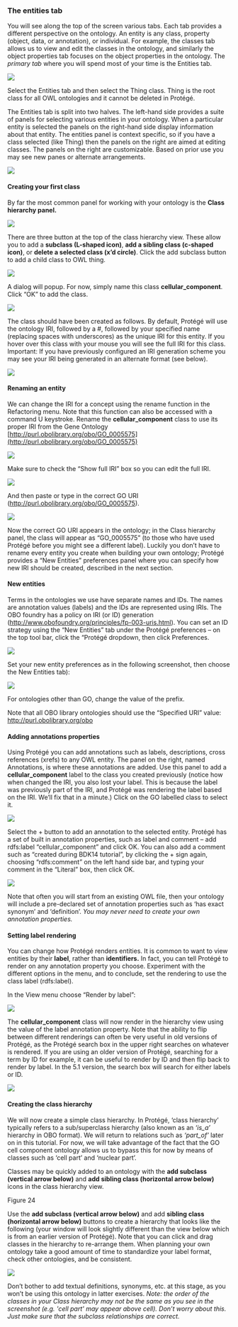 ### The entities tab

You will see along the top of the screen various tabs. Each tab provides a different perspective on the ontology. An entity is any class, property (object, data, or annotation), or individual. For example, the classes tab allows us to view and edit the classes in the ontology, and similarly the object properties tab focuses on the object properties in the ontology. The _primary tab_ where you will spend most of your time is the Entities tab.

![](./media/Figure9.png)

Select the Entities tab and then select the Thing class. Thing is the root class for all OWL ontologies and it cannot be deleted in Protégé.  

The Entities tab is split into two halves. The left-hand side provides a suite of panels for selecting various entities in your ontology. When a particular entity is selected the panels on the right-hand side display information about that entity. The entities panel is context specific, so if you have a class selected (like Thing) then the panels on the right are aimed at editing classes. The panels on the right are customizable. Based on prior use you may see new panes or alternate arrangements. 

![](./media/Figure10.png)

#### Creating your first class

By far the most common panel for working with your ontology is the **Class hierarchy panel.**

![](./media/Figure11.png)

There are three button at the top of the class hierarchy view. These allow you to add a **subclass (L-shaped icon)**, **add a sibling class (c-shaped icon)**, or **delete a selected class (x’d circle)**. Click the add subclass button to add a child class to OWL thing. 

![](./media/Figure12.png)

A dialog will popup. For now, simply name this class **cellular_component**.  Click “OK” to add the class.

![](./media/Figure13.png)

The class should have been created as follows. By default, Protégé will use the ontology IRI, followed by a #, followed by your specified name (replacing spaces with underscores) as the unique IRI for this entity. If you hover over this class with your mouse you will see the full IRI for this class.  Important: If you have previously configured an IRI generation scheme you may see your IRI being generated in an alternate format (see below).

![](./media/Figure14.png)

#### Renaming an entity

We can change the IRI for a concept using the rename function in the Refactoring menu. Note that this function can also be accessed with a command U keystroke. Rename the **cellular_component** class to use its proper IRI from the Gene Ontology [http://purl.obolibrary.org/obo/GO_0005575](http://purl.obolibrary.org/obo/GO_0005575)

![](./media/Figure15.png)

Make sure to check the “Show full IRI” box so you can edit the full IRI.

![](./media/Figure16.png)

And then paste or type in the correct GO URI (http://purl.obolibrary.org/obo/GO_0005575). 

![](./media/Figure17.png)

Now the correct GO URI appears in the ontology; in the Class hierarchy panel, the class will appear as “GO_0005575” (to those who have used Protégé before you might see a different label). Luckily you don’t have to rename every entity you create when building your own ontology; Protégé provides a “New Entities” preferences panel where you can specify how new IRI should be created, described in the next section. 

#### New entities

Terms in the ontologies we use have separate names and IDs. The names are annotation values (labels) and the IDs are represented using IRIs. The OBO foundry has a policy on IRI (or ID) generation (http://www.obofoundry.org/principles/fp-003-uris.html). You can set an ID strategy using the “New Entities” tab under the Protégé preferences – on the top tool bar, click the “Protégé dropdown, then click Preferences.

![](./media/Figure18.png)

Set your new entity preferences as in the following screenshot, then choose the New Entities tab):

![](./media/Figure19.png)

For ontologies other than GO, change the value of the prefix. 

Note that all OBO library ontologies should use the “Specified URI” value: http://purl.obolibrary.org/obo

#### Adding annotations properties

Using Protégé you can add annotations such as labels, descriptions, cross references (xrefs) to any OWL entity. The panel on the right, named Annotations, is where these annotations are added. Use this panel to add a **cellular_component** label to the class you created previously (notice how when changed the IRI, you also lost your label. This is because the label was previously part of the IRI, and Protégé was rendering the label based on the IRI. We’ll fix that in a minute.)  Click on the GO labelled class to select it.

![](./media/Figure20.png)

Select the + button to add an annotation to the selected entity. Protégé has a set of built in annotation properties, such as label and comment – add rdfs:label “cellular_component” and click OK. You can also add a comment such as “created during BDK14 tutorial”, by clicking the + sign again, choosing “rdfs:comment” on the left hand side bar, and typing your comment in the “Literal” box, then click OK. 

![](./media/Figure21.png)

Note that often you will start from an existing OWL file, then your ontology will include a pre-declared set of annotation properties such as ‘has exact synonym’ and ‘definition’. _You may never need to create your own annotation properties._

#### Setting label rendering

You can change how Protégé renders entities. It is common to want to view entities by their **label**, rather than **identifiers.** In fact, you can tell Protégé to render on any annotation property you choose. Experiment with the different options in the menu, and to conclude, set the rendering to use the class label (rdfs:label). 

In the View menu choose “Render by label”:

![](./media/Figure22.png)

The **cellular_component** class will now render in the hierarchy view using the value of the label annotation property. Note that the ability to flip between different renderings can often be very useful in old versions of Protégé, as the Protégé search box in the upper right searches on whatever is rendered.  If you are using an older version of Protégé, searching for a term by ID for example, it can be useful to render by ID and then flip back to render by label. In the 5.1 version, the search box will search for either labels or ID.

![](./media/Figure23.png)

#### Creating the class hierarchy

We will now create a simple class hierarchy. In Protégé, ‘class hierarchy’ typically refers to a sub/superclass hierarchy (also known as an _‘is_a’_ hierarchy in OBO format). We will return to relations such as _‘part_of’_ later on in this tutorial. For now, we will take advantage of the fact that the GO cell component ontology allows us to bypass this for now by means of classes such as ‘cell part’ and ‘nuclear part’.

Classes may be quickly added to an ontology with the **add subclass (vertical arrow below)** and **add sibling class (horizontal arrow below)** icons in the class hierarchy view.

Figure 24

Use the **add subclass (vertical arrow below)** and add **sibling class (horizontal arrow below)** buttons to create a hierarchy that looks like the following (your window will look slightly different than the view below which is from an earlier version of Protégé).  Note that you can click and drag classes in the hierarchy to re-arrange them. When planning your own ontology take a good amount of time to standardize your label format, check other ontologies, and be consistent.

![](./media/Figure25.png)

Don’t bother to add textual definitions, synonyms, etc. at this stage, as you won’t be using this ontology in latter exercises. _Note: the order of the classes in your Class hierarchy may not be the same as you see in the screenshot (e.g. 'cell part' may appear above cell). Don’t worry about this. Just make sure that the subclass relationships are correct._
